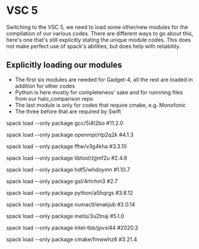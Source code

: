# VSC 5

Switching to the VSC 5, we need to load some other/new modules for the compilation of our various codes. There are different ways to go about this, here's one that's still explicitly stating the unique module codes. This does not make perfect use of spack's abilities, but does help with reliability.


## Explicitly loading our modules
- The first six modules are needed for Gadget-4, all the rest are loaded in addition for other codes
- Python is here mostly for completeness' sake and for runnning files from our halo_comparison repo
- The last module is only for codes that require cmake, e.g. Monofonic 
- The three before that are required by Swift

spack load --only package gcc/5i4t2bo #11.2.0

spack load --only package openmpi/rtp2q2k #4.1.3

spack load --only package fftw/v3g4kha #3.3.10

spack load --only package libtool/zjjmf2u #2.4.6

spack load --only package hdf5/whdoymn #1.10.7

spack load --only package gsl/4rhrhm3 #2.7

spack load --only package python/a5hqrgs #3.8.12

spack load --only package numactl/enakjub #2.0.14

spack load --only package metis/3u2tnaj #5.1.0

spack load --only package intel-tbb/jpvxi44 #2020.3

spack load --only package cmake/fmwwhz6 #3.21.4
